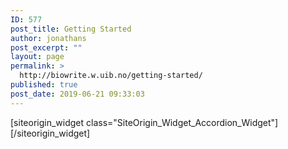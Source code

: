 ```yaml
---
ID: 577
post_title: Getting Started
author: jonathans
post_excerpt: ""
layout: page
permalink: >
  http://biowrite.w.uib.no/getting-started/
published: true
post_date: 2019-06-21 09:33:03
---
```

<div id="pl-577" class="panel-layout"><div id="pg-577-0" class="panel-grid panel-no-style" data-style="{&quot;background_image_attachment&quot;:false,&quot;background_display&quot;:&quot;tile&quot;,&quot;cell_alignment&quot;:&quot;flex-start&quot;,&quot;animation_event&quot;:&quot;enter&quot;,&quot;animation_screen_offset&quot;:&quot;0&quot;,&quot;animation_duration&quot;:&quot;1&quot;,&quot;animation_repeat&quot;:&quot;&quot;,&quot;animation_hide&quot;:true,&quot;animation_state_end&quot;:&quot;visible&quot;,&quot;animation_delay&quot;:&quot;0&quot;,&quot;animation_debounce&quot;:&quot;0.1&quot;}" data-ratio="1" data-ratio-direction="right"><div id="pgc-577-0-0" class="panel-grid-cell panel-grid-cell-empty" data-weight="0.1"></div><div id="pgc-577-0-1" class="panel-grid-cell panel-grid-cell-mobile-last" data-weight="0.8"><div id="panel-577-0-1-0" class="so-panel widget widget_sow-accordion panel-first-child panel-last-child" data-index="0" data-style="{&quot;background_image_attachment&quot;:false,&quot;background_display&quot;:&quot;tile&quot;,&quot;animation_event&quot;:&quot;enter&quot;,&quot;animation_screen_offset&quot;:&quot;0&quot;,&quot;animation_duration&quot;:&quot;1&quot;,&quot;animation_repeat&quot;:&quot;&quot;,&quot;animation_hide&quot;:true,&quot;animation_state_end&quot;:&quot;visible&quot;,&quot;animation_delay&quot;:&quot;0&quot;,&quot;animation_debounce&quot;:&quot;0.1&quot;}">[siteorigin_widget class="SiteOrigin_Widget_Accordion_Widget"][/siteorigin_widget]</div></div><div id="pgc-577-0-2" class="panel-grid-cell panel-grid-cell-empty" data-weight="0.1"></div></div></div>